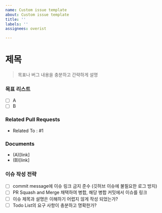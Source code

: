 ```yaml
---
name: Custom issue template
about: Custom issue template
title: ''
labels: ''
assignees: overist

---
```


# 제목
> 목표나 버그 내용을 충분하고 간략하게 설명

### 목표 리스트
- [ ] A
- [ ] B

### Related Pull Requests
- Related To : #1

### Documents
- (A)[link]
- (B)[link]

### 이슈 작성 전략
- [ ] commit message에 이슈 링크 금지 준수 (깃허브 이슈에 불필요한 로그 방지)
- [ ] PR Squash and Merge 채택하여 병합, 해당 병합 커밋에서 이슈를 링크
- [ ] 이슈 제목과 설명은 이해하기 어렵지 않게 작성 되었는가?
- [ ] Todo List의 요구 사항이 충분하고 명확한가?
